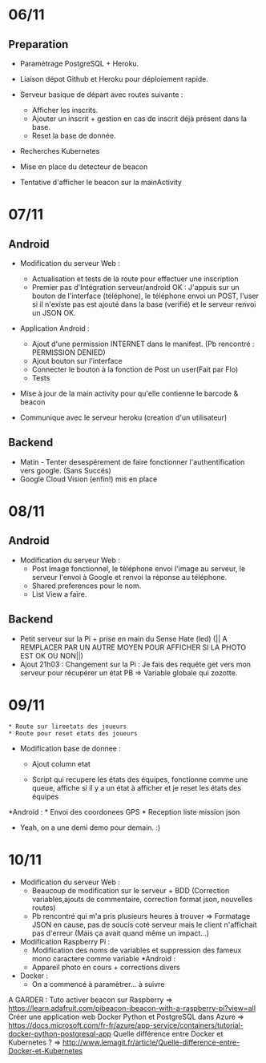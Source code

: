 # 06/11
## Preparation
* Paramètrage PostgreSQL + Heroku.
* Liaison dépot Github et Heroku pour déploiement rapide. 
* Serveur basique de départ avec routes suivante :
	* Afficher les inscrits.
	* Ajouter un inscrit + gestion en cas de inscrit déjà présent dans la base.
	* Reset la base de donnée.
* Recherches Kubernetes

* Mise en place du detecteur de beacon
* Tentative d'afficher le beacon sur la mainActivity

# 07/11
## Android
* Modification du serveur Web :
	* Actualisation et tests de la route pour effectuer une inscription
	* Premier pas d'Intégration serveur/android OK : J'appuis sur un bouton de l'interface (téléphone), le téléphone envoi un POST, l'user si il n'existe pas est ajouté dans la base (verifié) et le serveur renvoi un JSON OK.
* Application Android :
	* Ajout d'une permission INTERNET dans le manifest. (Pb rencontré : PERMISSION DENIED)
	* Ajout bouton sur l'interface
	* Connecter le bouton à la fonction de Post un user(Fait par Flo)
	* Tests

* Mise à jour de la main activity pour qu'elle contienne le barcode & beacon
* Communique avec le serveur heroku (creation d'un utilisateur)

## Backend
* Matin - Tenter desespérement de faire fonctionner l'authentification vers google. (Sans Succés)
* Google Cloud Vision (enfin!) mis en place

# 08/11

## Android

* Modification du serveur Web :
	* Post Image fonctionnel, le téléphone envoi l'image au serveur, le serveur l'envoi à Google et renvoi la réponse au téléphone.
	* Shared preferences pour le nom.
	* List View a faire.

	
## Backend 

* Petit serveur sur la Pi + prise en main du Sense Hate (led) (|| A REMPLACER PAR UN AUTRE MOYEN POUR AFFICHER SI LA PHOTO EST OK OU NON||)
* Ajout 21h03 : Changement sur la Pi : Je fais des requête get vers mon serveur pour récupérer un état PB => Variable globale qui zozotte.



# 09/11

	* Route sur lireetats des joueurs
	* Route pour reset etats des joueurs
	
* Modification base de donnee :
	* Ajout column etat


	* Script qui recupere les états des équipes, fonctionne comme une queue, affiche si il y a un état à afficher et je reset les états des équipes
	
*Android :
	* Envoi des coordonees GPS
	* Reception liste mission json

* Yeah, on a une demi demo pour demain. :)

# 10/11
* Modification du serveur Web :
	* Beaucoup de modification sur le serveur + BDD (Correction variables,ajouts de commentaire, correction format json, nouvelles routes)
	* Pb rencontré qui m'a pris plusieurs heures à trouver => Formatage JSON en cause, pas de soucis coté serveur mais le client n'affichait pas d'erreur 
	(Mais ça avait quand même un impact...)
* Modification Raspberry Pi :
	* Modification des noms de variables et suppression des fameux mono caractere comme variable
*Android :
	* Appareil photo en cours + corrections divers
* Docker : 
	* On a commencé à paramètrer... à suivre
	
A GARDER : 
Tuto activer beacon sur Raspberry => https://learn.adafruit.com/pibeacon-ibeacon-with-a-raspberry-pi?view=all
Créer une application web Docker Python et PostgreSQL dans Azure => https://docs.microsoft.com/fr-fr/azure/app-service/containers/tutorial-docker-python-postgresql-app
Quelle différence entre Docker et Kubernetes ? => http://www.lemagit.fr/article/Quelle-difference-entre-Docker-et-Kubernetes

